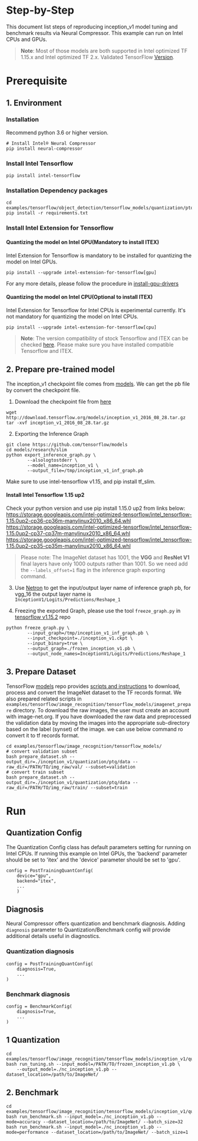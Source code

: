 Step-by-Step
============

This document list steps of reproducing inception_v1 model tuning and benchmark results via Neural Compressor.
This example can run on Intel CPUs and GPUs.

> **Note**: 
> Most of those models are both supported in Intel optimized TF 1.15.x and Intel optimized TF 2.x. Validated TensorFlow [Version](/docs/source/installation_guide.md#validated-software-environment).
# Prerequisite

## 1. Environment

### Installation
Recommend python 3.6 or higher version.

```shell
# Install Intel® Neural Compressor
pip install neural-compressor
```

### Install Intel Tensorflow
```shell
pip install intel-tensorflow
```

### Installation Dependency packages
```shell
cd examples/tensorflow/object_detection/tensorflow_models/quantization/ptq
pip install -r requirements.txt
```

### Install Intel Extension for Tensorflow
#### Quantizing the model on Intel GPU(Mandatory to install ITEX)
Intel Extension for Tensorflow is mandatory to be installed for quantizing the model on Intel GPUs.

```shell
pip install --upgrade intel-extension-for-tensorflow[gpu]
```
For any more details, please follow the procedure in [install-gpu-drivers](https://github.com/intel/intel-extension-for-tensorflow/blob/main/docs/install/install_for_gpu.md#install-gpu-drivers)

#### Quantizing the model on Intel CPU(Optional to install ITEX)
Intel Extension for Tensorflow for Intel CPUs is experimental currently. It's not mandatory for quantizing the model on Intel CPUs.

```shell
pip install --upgrade intel-extension-for-tensorflow[cpu]
```
> **Note**: 
> The version compatibility of stock Tensorflow and ITEX can be checked [here](https://github.com/intel/intel-extension-for-tensorflow#compatibility-table). Please make sure you have installed compatible Tensorflow and ITEX.

## 2. Prepare pre-trained model
The inception_v1 checkpoint file comes from [models](https://github.com/tensorflow/models/tree/master/research/slim#pre-trained-models).
We can get the pb file by convert the checkpoint file.

  1. Download the checkpoint file from [here](https://github.com/tensorflow/models/tree/master/research/slim#pre-trained-models)
  ```shell
  wget http://download.tensorflow.org/models/inception_v1_2016_08_28.tar.gz
  tar -xvf inception_v1_2016_08_28.tar.gz
  ```

  2. Exporting the Inference Graph
  ```shell
  git clone https://github.com/tensorflow/models
  cd models/research/slim
  python export_inference_graph.py \
          --alsologtostderr \
          --model_name=inception_v1 \
          --output_file=/tmp/inception_v1_inf_graph.pb
  ```
  Make sure to use intel-tensorflow v1.15, and pip install tf_slim.
  #### Install Intel Tensorflow 1.15 up2
  Check your python version and use pip install 1.15.0 up2 from links below:
  https://storage.googleapis.com/intel-optimized-tensorflow/intel_tensorflow-1.15.0up2-cp36-cp36m-manylinux2010_x86_64.whl                
  https://storage.googleapis.com/intel-optimized-tensorflow/intel_tensorflow-1.15.0up2-cp37-cp37m-manylinux2010_x86_64.whl
  https://storage.googleapis.com/intel-optimized-tensorflow/intel_tensorflow-1.15.0up2-cp35-cp35m-manylinux2010_x86_64.whl
  > Please note: The ImageNet dataset has 1001, the **VGG** and **ResNet V1** final layers have only 1000 outputs rather than 1001. So we need add the `--labels_offset=1` flag in the inference graph exporting command.

  3. Use [Netron](https://lutzroeder.github.io/netron/) to get the input/output layer name of inference graph pb, for vgg_16 the output layer name is `InceptionV1/Logits/Predictions/Reshape_1`

  4. Freezing the exported Graph, please use the tool `freeze_graph.py` in [tensorflow v1.15.2](https://github.com/tensorflow/tensorflow/blob/v1.15.2/tensorflow/python/tools/freeze_graph.py) repo 
  ```shell
  python freeze_graph.py \
          --input_graph=/tmp/inception_v1_inf_graph.pb \
          --input_checkpoint=./inception_v1.ckpt \
          --input_binary=true \
          --output_graph=./frozen_inception_v1.pb \
          --output_node_names=InceptionV1/Logits/Predictions/Reshape_1
  ```

## 3. Prepare Dataset

  TensorFlow [models](https://github.com/tensorflow/models) repo provides [scripts and instructions](https://github.com/tensorflow/models/tree/master/research/slim#an-automated-script-for-processing-imagenet-data) to download, process and convert the ImageNet dataset to the TF records format.
  We also prepared related scripts in ` examples/tensorflow/image_recognition/tensorflow_models/imagenet_prepare` directory. To download the raw images, the user must create an account with image-net.org. If you have downloaded the raw data and preprocessed the validation data by moving the images into the appropriate sub-directory based on the label (synset) of the image. we can use below command ro convert it to tf records format.

  ```shell
  cd examples/tensorflow/image_recognition/tensorflow_models/
  # convert validation subset
  bash prepare_dataset.sh --output_dir=./inception_v1/quantization/ptq/data --raw_dir=/PATH/TO/img_raw/val/ --subset=validation
  # convert train subset
  bash prepare_dataset.sh --output_dir=./inception_v1/quantization/ptq/data --raw_dir=/PATH/TO/img_raw/train/ --subset=train
  ```

# Run

## Quantization Config

The Quantization Config class has default parameters setting for running on Intel CPUs. If running this example on Intel GPUs, the 'backend' parameter should be set to 'itex' and the 'device' parameter should be set to 'gpu'.

```
config = PostTrainingQuantConfig(
    device="gpu",
    backend="itex",
    ...
    )
```

## Diagnosis
Neural Compressor offers quantization and benchmark diagnosis. Adding `diagnosis` parameter to Quantization/Benchmark config will provide additional details useful in diagnostics.
### Quantization diagnosis
```
config = PostTrainingQuantConfig(
    diagnosis=True,
    ...
)
``` 

### Benchmark diagnosis
```
config = BenchmarkConfig(
    diagnosis=True,
    ...
)
``` 

## 1 Quantization

  ```shell
  cd examples/tensorflow/image_recognition/tensorflow_models/inception_v1/quantization/ptq
  bash run_tuning.sh --input_model=/PATH/TO/frozen_inception_v1.pb \
      --output_model=./nc_inception_v1.pb --dataset_location=/path/to/ImageNet/
  ```

## 2. Benchmark
  ```shell
  cd examples/tensorflow/image_recognition/tensorflow_models/inception_v1/quantization/ptq
  bash run_benchmark.sh --input_model=./nc_inception_v1.pb --mode=accuracy --dataset_location=/path/to/ImageNet/ --batch_size=32
  bash run_benchmark.sh --input_model=./nc_inception_v1.pb --mode=performance --dataset_location=/path/to/ImageNet/ --batch_size=1
  ```
